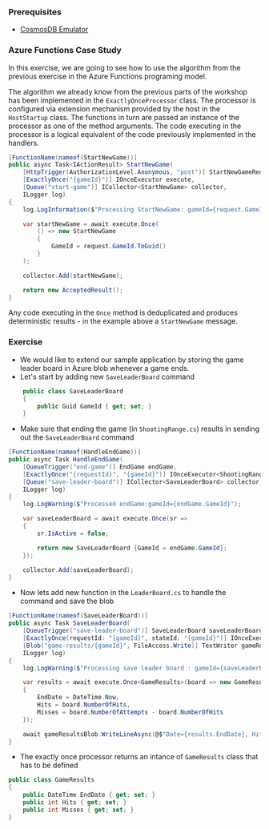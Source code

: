 ### Prerequisites

- [CosmosDB Emulator](https://learn.microsoft.com/en-us/azure/cosmos-db/how-to-develop-emulator?tabs=docker-linux%2Ccsharp&pivots=api-nosql#install-the-emulator)

### Azure Functions Case Study

In this exercise, we are going to see how to use the algorithm from the previous exercise in the Azure Functions programing model.

The algorithm we already know from the previous parts of the workshop has been implemented in the `ExactlyOnceProcessor` class. The processor is configured via extension mechanism provided by the host in the `HostStartup` class. The functions in turn are passed an instance of the processor as one of the method arguments. The code executing in the processor is a logical equivalent of the code previously implemented in the handlers.

```csharp
[FunctionName(nameof(StartNewGame))]
public async Task<IActionResult> StartNewGame(
    [HttpTrigger(AuthorizationLevel.Anonymous, "post")] StartNewGameReques request,
    [ExactlyOnce("{gameId}")] IOnceExecutor execute,
    [Queue("start-game")] ICollector<StartNewGame> collector,
    ILogger log)
{
    log.LogInformation($"Processing StartNewGame: gameId={request.GameId}");

    var startNewGame = await execute.Once(
        () => new StartNewGame
        {
            GameId = request.GameId.ToGuid()
        }
    );

    collector.Add(startNewGame);

    return new AcceptedResult();
}
```

Any code executing in the `Once` method is deduplicated and produces deterministic results - in the example above a `StartNewGame` message.


### Exercise 

* We would like to extend our sample application by storing the game leader board in Azure blob whenever a game ends.
* Let's start by adding new `SaveLeaderBoard` command
```csharp
    public class SaveLeaderBoard
    {
        public Guid GameId { get; set; }
    }
```
* Make sure that ending the game (in `ShootingRange.cs`) results in sending out the `SaveLeaderBoard` command
```csharp
[FunctionName(nameof(HandleEndGame))]
public async Task HandleEndGame(
    [QueueTrigger("end-game")] EndGame endGame,
    [ExactlyOnce("{requestId}", "{gameId}")] IOnceExecutor<ShootingRangeState> execute,
    [Queue("save-leader-board")] ICollector<SaveLeaderBoard> collector,
    ILogger log)
{
    log.LogWarning($"Processed endGame:gameId={endGame.GameId}");

    var saveLeaderBoard = await execute.Once(sr =>
    {
        sr.IsActive = false;

        return new SaveLeaderBoard {GameId = endGame.GameId};
    });

    collector.Add(saveLeaderBoard);
}
```
* Now lets add new function in the `LeaderBoard.cs` to handle the command and save the blob
```csharp
[FunctionName(nameof(SaveLeaderBoard))]
public async Task SaveLeaderBoard(
    [QueueTrigger("save-leader-board")] SaveLeaderBoard saveLeaderBoard,
    [ExactlyOnce(requestId: "{gameId}", stateId: "{gameId}")] IOnceExecutor<LeaderBoardState> execute,
    [Blob("game-results/{gameId}", FileAccess.Write)] TextWriter gameResultsBlob,
    ILogger log)
{
    log.LogWarning($"Processing save leader board : gameId={saveLeaderBoard.GameId}");

    var results = await execute.Once<GameResults>(board => new GameResults
    {
        EndDate = DateTime.Now,
        Hits = board.NumberOfHits,
        Misses = board.NumberOfAttempts - board.NumberOfHits
    });

    await gameResultsBlob.WriteLineAsync(@$"Date={results.EndDate}, Hits={results.Hits}, Misses={results.Misses}");
}
```
* The exactly once processor returns an intance of `GameResults` class that has to be defined
```csharp
public class GameResults
{
    public DateTime EndDate { get; set; }
    public int Hits { get; set; }
    public int Misses { get; set; }
}
```
